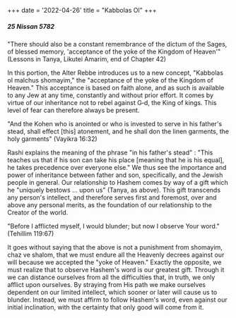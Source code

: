 +++
date = '2022-04-26'
title = "Kabbolas Ol"
+++

##### 25 Nissan 5782

"There should also be a constant remembrance of the dictum of the Sages, of blessed memory, 'acceptance of the yoke of the Kingdom of Heaven'" (Lessons in Tanya,  Likutei Amarim, end of Chapter 42)

In this portion, the Alter Rebbe introduces us to a new concept, "Kabbolas ol malchus shomayim," the "acceptance of the yoke of the Kingdom of Heaven." This acceptance is based on faith alone, and as such is available to any Jew at any time, constantly and without prior effort. It comes by virtue of our inheritance not to rebel against G‑d, the King of kings. This level of fear can therefore always be present.

"And the Kohen who is anointed or who is invested to serve in his father's stead, shall effect [this] atonement, and he shall don the linen garments, the holy garments" (Vayikra 16:32)

Rashi explains the meaning of the phrase "in his father's stead" : "This teaches us that if his son can take his place [meaning that he is his equal], he takes precedence over everyone else." We thus see the importance and power of inheritance between father and son, specifically, and the Jewish people in general. Our relationship to Hashem comes by way of a gift which he "uniquely bestows ... upon us" (Tanya, as above). This gift transcends any person's intellect, and therefore serves first and foremost, over and above any personal merits, as the foundation of our relationship to the Creator of the world.

"Before I afflicted myself, I would blunder; but now I observe Your word." (Tehillim 119:67)

It goes without saying that the above is not a punishment from shomayim, chaz ve shalom, that we must endure all the Heavenly decrees against our will because we accepted the "yoke of Heaven." Exactly the opposite, we must realize that to observe Hashem's word is our greatest gift. Through it we can distance ourselves from all the difficulties that, in truth, we only afflict upon ourselves. By straying from His path we make ourselves dependent on our limited intellect, which sooner or later will cause us to blunder. Instead, we must affirm to follow Hashem's word, even against our initial inclination, with the certainty that only good will come from it.
